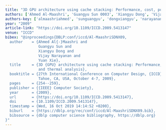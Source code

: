 ```yaml
---
title: "3D GPU architecture using cache stacking: Performance, cost, power and thermal analysis"
authors: ['Ahmed Al-Maashri', 'Guangyu Sun 0003', 'Xiangyu Dong', 'Vijay Narayanan', 'Yuan Xie 0001']
authors-key: ['almaashriahmed', 'sunguangyu', 'dongxiangyu', 'narayananvijay', 'xieyuan']
year: "2009"
article-link: "https://doi.org/10.1109/ICCD.2009.5413147"
venue: "ICCD"
bibex: "@inproceedings{DBLP:conf/iccd/Al-MaashriSDNX09,
  author    = {Ahmed Al{-}Maashri and
               Guangyu Sun and
               Xiangyu Dong and
               Vijay Narayanan and
               Yuan Xie},
  title     = {3D {GPU} architecture using cache stacking: Performance, cost, power
               and thermal analysis},
  booktitle = {27th International Conference on Computer Design, {ICCD} 2009, Lake
               Tahoe, CA, USA, October 4-7, 2009},
  pages     = {254--259},
  publisher = {{IEEE} Computer Society},
  year      = {2009},
  url       = {https://doi.org/10.1109/ICCD.2009.5413147},
  doi       = {10.1109/ICCD.2009.5413147},
  timestamp = {Wed, 16 Oct 2019 14:14:52 +0200},
  biburl    = {https://dblp.org/rec/conf/iccd/Al-MaashriSDNX09.bib},
  bibsource = {dblp computer science bibliography, https://dblp.org}
}"
---
```

